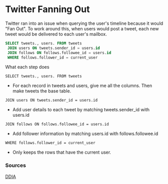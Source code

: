 # Twitter Fanning Out

Twitter ran into an issue when querying the user's timeline because it would "Fan Out". To work around this, when users would post a tweet, each new tweet would be delivered to each user's mailbox.

```sql
SELECT tweets., users. FROM tweets
 JOIN users ON tweets.sender_id = users.id
 JOIN follows ON follows.followee_id = users.id
 WHERE follows.follower_id = current_user
```

What each step does

`SELECT tweets., users. FROM tweets` 
- For each record in tweets and users, give me all the columns. Then make tweets the base table.

`JOIN users ON tweets.sender_id = users.id` 
-  Add user details to each tweet by matching tweets.sender_id with users.id

`JOIN follows ON follows.followee_id = users.id` 
- Add follower information by matching users.id with follows.followee.id

`WHERE follows.follower_id = current_user` 
-  Only keeps the rows that have the current user.


### Sources

[DDIA](https://www.amazon.ca/Designing-Data-Intensive-Applications-Reliable-Maintainable/dp/1449373321)